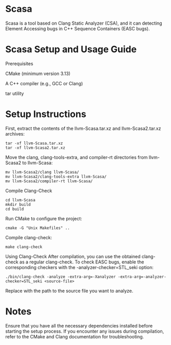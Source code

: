 # Scasa
  Scasa is a tool based on Clang Static Analyzer (CSA), and it can detecting Element Accessing bugs in C++ Sequence Containers (EASC bugs).

# Scasa Setup and Usage Guide
Prerequisites

CMake (minimum version 3.13)

A C++ compiler (e.g., GCC or Clang)

tar utility

# Setup Instructions
First, extract the contents of the llvm-Scasa.tar.xz and llvm-Scasa2.tar.xz archives:
```
tar -xf llvm-Scasa.tar.xz
tar -xf llvm-Scasa2.tar.xz
```
Move the clang, clang-tools-extra, and compiler-rt directories from llvm-Scasa2 to llvm-Scasa:
```
mv llvm-Scasa2/clang llvm-Scasa/
mv llvm-Scasa2/clang-tools-extra llvm-Scasa/
mv llvm-Scasa2/compiler-rt llvm-Scasa/
```
Compile Clang-Check
```
cd llvm-Scasa
mkdir build
cd build
```
Run CMake to configure the project:
```
cmake -G "Unix Makefiles" ..
```
Compile clang-check:
```
make clang-check
```
Using Clang-Check
After compilation, you can use the obtained clang-check as a regular clang-check. To check EASC bugs, enable the corresponding checkers with the -analyzer-checker=STL_seki option:
```
./bin/clang-check -analyze -extra-arg=-Xanalyzer -extra-arg=-analyzer-checker=STL_seki <source-file> 
```
Replace <source-file> with the path to the source file you want to analyze.

# Notes
Ensure that you have all the necessary dependencies installed before starting the setup process.
If you encounter any issues during compilation, refer to the CMake and Clang documentation for troubleshooting.
    
  
